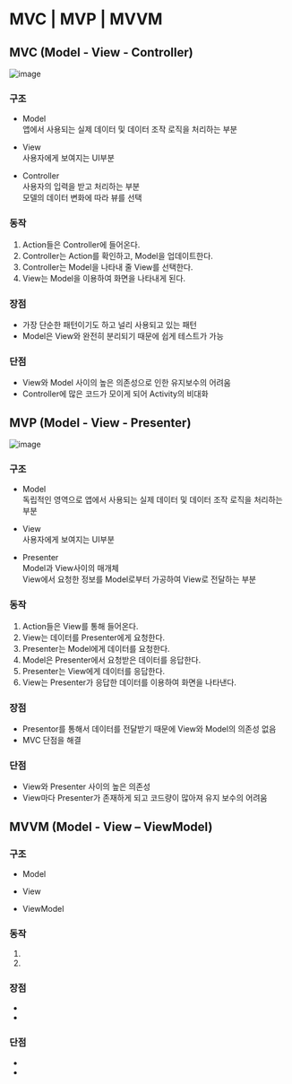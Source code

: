 # MVC | MVP | MVVM
## MVC (Model - View - Controller)
![image](https://user-images.githubusercontent.com/50148363/196627224-11c5bbb2-182e-46b8-b56d-42bbbeec1048.png)

### 구조
* Model   
앱에서 사용되는 실제 데이터 및 데이터 조작 로직을 처리하는 부분

* View   
사용자에게 보여지는 UI부분

* Controller   
사용자의 입력을 받고 처리하는 부분   
모델의 데이터 변화에 따라 뷰를 선택

### 동작
1. Action들은 Controller에 들어온다.
2. Controller는 Action를 확인하고, Model을 업데이트한다.
3. Controller는 Model을 나타내 줄 View를 선택한다.
4. View는 Model을 이용하여 화면을 나타내게 된다.

### 장점
* 가장 단순한 패턴이기도 하고 널리 사용되고 있는 패턴
* Model은 View와 완전히 분리되기 때문에 쉽게 테스트가 가능

### 단점
* View와 Model 사이의 높은 의존성으로 인한 유지보수의 어려움
* Controller에 많은 코드가 모이게 되어 Activity의 비대화

## MVP (Model - View - Presenter)
![image](https://user-images.githubusercontent.com/50148363/196639035-f055f047-f346-424b-9863-700dfaf3fe33.png)

### 구조
* Model   
독립적인 영역으로 앱에서 사용되는 실제 데이터 및 데이터 조작 로직을 처리하는 부분

* View   
사용자에게 보여지는 UI부분

* Presenter   
Model과 View사이의 매개체   
View에서 요청한 정보를 Model로부터 가공하여 View로 전달하는 부분

### 동작
1. Action들은 View를 통해 들어온다.   
2. View는 데이터를 Presenter에게 요청한다.   
3. Presenter는 Model에게 데이터를 요청한다.   
4. Model은 Presenter에서 요청받은 데이터를 응답한다.   
5. Presenter는 View에게 데이터를 응답한다.   
6. View는 Presenter가 응답한 데이터를 이용하여 화면을 나타낸다.

### 장점
* Presentor를 통해서 데이터를 전달받기 때문에 View와 Model의 의존성 없음
* MVC 단점을 해결

### 단점
* View와 Presenter 사이의 높은 의존성
* View마다 Presenter가 존재하게 되고 코드량이 많아져 유지 보수의 어려움 

## MVVM (Model - View – ViewModel)
### 구조
* Model

* View

* ViewModel

### 동작
1.
2.


### 장점
*
*

### 단점
*
*



